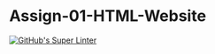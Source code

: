 # Assign-01-HTML-Website
[![GitHub's Super Linter](https://github.com/sirinec12345/-Assign-01-HTML-Website/workflows/GitHub's%20Super%20Linter/badge.svg)](https://github.com/sirinec12345/-Assign-01-HTML-Website/actions)
